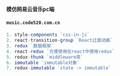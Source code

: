 ### `模仿网易云音乐pc端`

#### `music.code520.com.cn`

```js
1. style-components `css-in-js`
2. react-transition-group `React过渡动画`
3. redux `数据框架`
4. react-redux `方便使用在react中使用redux`
5. redux-thunk `middleware库`
6. immutable `immutable对象`
7. redux-immutable `state -> immutable`
```
